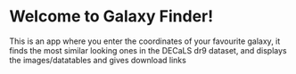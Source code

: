 # Welcome to Galaxy Finder!

This is an app where you enter the coordinates of your favourite galaxy, it finds the most similar looking ones in the DECaLS dr9 dataset, and displays the images/datatables and gives download links
